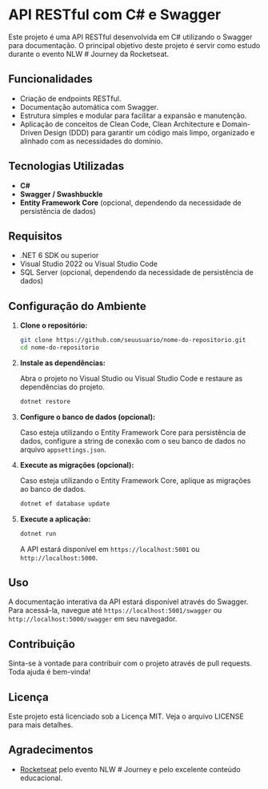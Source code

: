 # API RESTful com C# e Swagger

Este projeto é uma API RESTful desenvolvida em C# utilizando o Swagger para documentação. O principal objetivo deste projeto é servir como estudo durante o evento NLW # Journey da Rocketseat.

## Funcionalidades

- Criação de endpoints RESTful.
- Documentação automática com Swagger.
- Estrutura simples e modular para facilitar a expansão e manutenção.
- Aplicação de conceitos de Clean Code, Clean Architecture e Domain-Driven Design (DDD) para garantir um código mais limpo, organizado e alinhado com as necessidades do domínio.

## Tecnologias Utilizadas

- **C#**
- **Swagger / Swashbuckle**
- **Entity Framework Core** (opcional, dependendo da necessidade de persistência de dados)

## Requisitos

- .NET 6 SDK ou superior
- Visual Studio 2022 ou Visual Studio Code
- SQL Server (opcional, dependendo da necessidade de persistência de dados)

## Configuração do Ambiente

1. **Clone o repositório:**

    ```bash
    git clone https://github.com/seuusuario/nome-do-repositorio.git
    cd nome-do-repositorio
    ```

2. **Instale as dependências:**

    Abra o projeto no Visual Studio ou Visual Studio Code e restaure as dependências do projeto.

    ```bash
    dotnet restore
    ```

3. **Configure o banco de dados (opcional):**

    Caso esteja utilizando o Entity Framework Core para persistência de dados, configure a string de conexão com o seu banco de dados no arquivo `appsettings.json`.

4. **Execute as migrações (opcional):**

    Caso esteja utilizando o Entity Framework Core, aplique as migrações ao banco de dados.

    ```bash
    dotnet ef database update
    ```

5. **Execute a aplicação:**

    ```bash
    dotnet run
    ```

    A API estará disponível em `https://localhost:5001` ou `http://localhost:5000`.

## Uso

A documentação interativa da API estará disponível através do Swagger. Para acessá-la, navegue até `https://localhost:5001/swagger` ou `http://localhost:5000/swagger` em seu navegador.

## Contribuição

Sinta-se à vontade para contribuir com o projeto através de pull requests. Toda ajuda é bem-vinda!

## Licença

Este projeto está licenciado sob a Licença MIT. Veja o arquivo LICENSE para mais detalhes.

## Agradecimentos

- [Rocketseat](https://rocketseat.com.br/) pelo evento NLW # Journey e pelo excelente conteúdo educacional.


